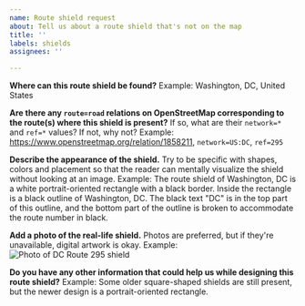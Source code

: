 ```yaml
---
name: Route shield request
about: Tell us about a route shield that's not on the map
title: ''
labels: shields
assignees: ''

---
```


**Where can this route shield be found?**
Example: Washington, DC, United States

**Are there any `route=road` relations on OpenStreetMap corresponding to the route(s) where this shield is present?**
If so, what are their `network=*` and `ref=*` values? If not, why not?
Example: https://www.openstreetmap.org/relation/1858211, `network=US:DC`, `ref=295`

**Describe the appearance of the shield.**
Try to be specific with shapes, colors and placement so that the reader can mentally visualize the shield without looking at an image.
Example: The route shield of Washington, DC is a white portrait-oriented rectangle with a black border. Inside the rectangle is a black outline of Washington, DC. The black text "DC" is in the top part of this outline, and the bottom part of the outline is broken to accommodate the route number in black.

**Add a photo of the real-life shield.**
Photos are preferred, but if they're unavailable, digital artwork is okay.
Example: ![Photo of DC Route 295 shield](https://upload.wikimedia.org/wikipedia/commons/e/eb/2016-05-13_10_11_15_View_north_along_the_Anacostia_Freeway_%28District_of_Columbia_Route_295%29_at_milepost_0.4_in_Washington%2C_D.C..jpg)

**Do you have any other information that could help us while designing this route shield?**
Example: Some older square-shaped shields are still present, but the newer design is a portrait-oriented rectangle.

